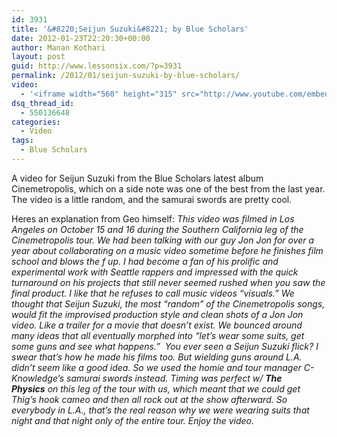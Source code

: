 ```yaml
---
id: 3931
title: '&#8220;Seijun Suzuki&#8221; by Blue Scholars'
date: 2012-01-23T22:20:30+00:00
author: Manan Kothari
layout: post
guid: http://www.lessonsix.com/?p=3931
permalink: /2012/01/seijun-suzuki-by-blue-scholars/
video:
  - '<iframe width="560" height="315" src="http://www.youtube.com/embed/t4y9z3eIFLk" frameborder="0" allowfullscreen></iframe>'
dsq_thread_id:
  - 550136648
categories:
  - Video
tags:
  - Blue Scholars
---
```

A video for Seijun Suzuki from the Blue Scholars latest album Cinemetropolis, which on a side note was one of the best from the last year. The video is a little random, and the samurai swords are pretty cool.

<!--more-->

Heres an explanation from Geo himself: _This video was filmed in Los Angeles on October 15 and 16 during the Southern California leg of the Cinemetropolis tour. We had been talking with our guy Jon Jon for over a year about collaborating on a music video sometime before he finishes film school and blows the f up. I had become a fan of his prolific and experimental work with Seattle rappers and impressed with the quick turnaround on his projects that still never seemed rushed when you saw the final product. I like that he refuses to call music videos “visuals.” We thought that Seijun Suzuki, the most “random” of the Cinemetropolis songs, would fit the improvised production style and clean shots of a Jon Jon video. Like a trailer for a movie that doesn’t exist. We bounced around many ideas that all eventually morphed into “let’s wear some suits, get some guns and see what happens.”  You ever seen a Seijun Suzuki flick? I swear that’s how he made his films too. But wielding guns around L.A. didn’t seem like a good idea. So we used the homie and tour manager C-Knowledge’s samurai swords instead. Timing was perfect w/ **The Physics** on this leg of the tour with us, which meant that we could get Thig’s hook cameo and then all rock out at the show afterward. So everybody in L.A., that’s the real reason why we were wearing suits that night and that night only of the entire tour. Enjoy the video._